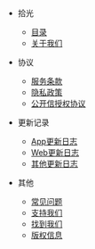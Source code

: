 - 拾光
   
   - [目录](README.md)
   - [关于我们](about.md)

- 协议

  - [服务条款](law.md)
  - [隐私政策](privacy.md)
  - [公开信授权协议](public.md)

- 更新记录
 
  - [App更新日志](update_app.md)
  - [Web更新日志](update_web.md)
  - [其他更新日志](update.md)

- 其他

  - [常见问题](qa.md)
  - [支持我们](sponsor.md)
  - [找到我们](find_us.md)
  - [版权信息](copyright.md)
